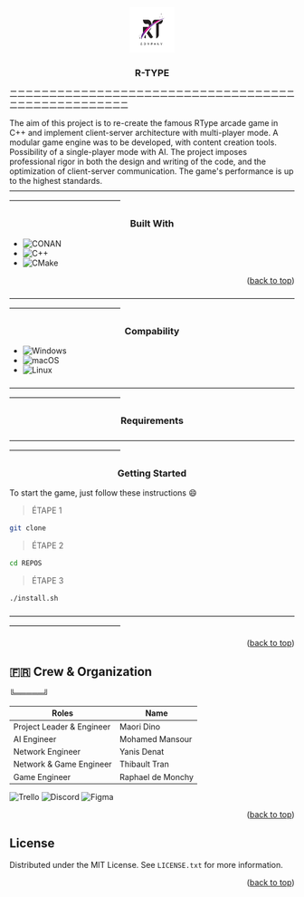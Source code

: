 


<!-- PROJECT LOGO -->
<br />
<div align="center">
    <img src="rtypelogo.jpg" alt="Logo" width="80" height="80">
  </a>

  <h3 align="center">R-TYPE</h3>

</div>

㆓㆓㆓㆓㆓㆓㆓㆓㆓㆓㆓㆓㆓㆓㆓㆓㆓㆓㆓㆓㆓㆓㆓㆓㆓㆓㆓㆓㆓㆓㆓㆓㆓㆓㆓㆓㆓㆓㆓㆓㆓㆓㆓㆓㆓㆓㆓㆓㆓㆓㆓

The aim of this project is to re-create the famous RType arcade game in C++ and implement client-server architecture with multi-player mode. A modular game engine was to be developed, with content creation tools. Possibility of a single-player mode with AI. The project imposes professional rigor in both the design and writing of the code, and the optimization of client-server communication. The game's performance is up to the highest standards.
――――――――――――――――――――――――――――――――――――――――――――――――――
<h3 align="center">Built With</h3>

* ![CONAN](https://img.shields.io/badge/Conan-6699CB.svg?style=for-the-badge&logo=Conan&logoColor=white)
* ![C++](https://img.shields.io/badge/c++-%2300599C.svg?style=for-the-badge&logo=c%2B%2B&logoColor=white)
* ![CMake](https://img.shields.io/badge/CMake-%23008FBA.svg?style=for-the-badge&logo=cmake&logoColor=white)

<p align="right">(<a href="#R-TYPE">back to top</a>)</p>
――――――――――――――――――――――――――――――――――――――――――――――――――
 <h3 align="center">Compability</h3>

* ![Windows](https://img.shields.io/badge/Windows-0078D6?style=for-the-badge&logo=windows&logoColor=white)
* ![macOS](https://img.shields.io/badge/mac%20os-000000?style=for-the-badge&logo=macos&logoColor=F0F0F0)
* ![Linux](https://img.shields.io/badge/Linux-FCC624?style=for-the-badge&logo=linux&logoColor=black)

――――――――――――――――――――――――――――――――――――――――――――――――――

 <h3 align="center">Requirements</h3>



――――――――――――――――――――――――――――――――――――――――――――――――――


 <h3 align="center">Getting Started</h3>

To start the game, just follow these instructions :smile:

> ÉTAPE 1
```sh
git clone 
```

> ÉTAPE 2
```sh
cd REPOS
```

> ÉTAPE 3
```sh
./install.sh
```

――――――――――――――――――――――――――――――――――――――――――――――――――

<p align="right">(<a href="#R-TYPE">back to top</a>)</p>



<!-- TEAM -->


## 🇫🇷 Crew & Organization
╚═════╝

| Roles | Name |
| ------ | ------ |
| Project Leader & Engineer  | Maori Dino |
| AI Engineer |  Mohamed Mansour |
| Network Engineer | Yanis Denat |
| Network & Game Engineer | Thibault Tran |
| Game Engineer | Raphael de Monchy |

![Trello](https://img.shields.io/badge/Trello-%23026AA7.svg?style=for-the-badge&logo=Trello&logoColor=white) ![Discord](https://img.shields.io/badge/Discord-%235865F2.svg?style=for-the-badge&logo=discord&logoColor=white) ![Figma](https://img.shields.io/badge/figma-%23F24E1E.svg?style=for-the-badge&logo=figma&logoColor=white)
<p align="right">(<a href="#R-TYPE">back to top</a>)</p>



<!-- LICENSE -->
## License

Distributed under the MIT License. See `LICENSE.txt` for more information.

<p align="right">(<a href="#R-TYPE">back to top</a>)</p>





